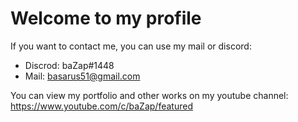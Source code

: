 ### 

# Welcome to my profile

If you want to contact me, you can use my mail or discord:
- Discrod: baZap#1448
- Mail: basarus51@gmail.com

You can view my portfolio and other works on my youtube channel:
https://www.youtube.com/c/baZap/featured

<!--
**Basarus/Basarus** is a ✨ _special_ ✨ repository because its `README.md` (this file) appears on your GitHub profile.

Here are some ideas to get you started:

- 🔭 I’m currently working on ...
- 🌱 I’m currently learning ...
- 👯 I’m looking to collaborate on ...
- 🤔 I’m looking for help with ...
- 💬 Ask me about ...
- 📫 How to reach me: ...
- 😄 Pronouns: ...
- ⚡ Fun fact: ...
-->
